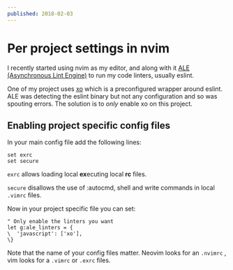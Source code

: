 ```yaml
---
published: 2018-02-03
---
```


# Per project settings in nvim

I recently started using nvim as my editor, and along with it [ALE (Asynchronous
Lint Engine)](https://github.com/w0rp/ale) to run my code linters, usually
eslint.

One of my project uses [xo](https://github.com/sindresorhus/xo) which is a
preconfigured wrapper around eslint. ALE was detecting the eslint binary but not
any configuration and so was spouting errors. The solution is to *only* enable
xo on this project.

## Enabling project specific config files

In your main config file add the following lines:

    set exrc
    set secure

`exrc` allows loading local **ex**ecuting local **rc** files.

`secure` disallows the use of :autocmd, shell and write commands in local
`.vimrc` files.

Now in your project specific file you can set:

    " Only enable the linters you want
    let g:ale_linters = {
    \  'javascript': ['xo'],
    \}

Note that the name of your config files matter. Neovim looks for an `.nvimrc` ,
vim looks for a `.vimrc` or `.exrc` files.
